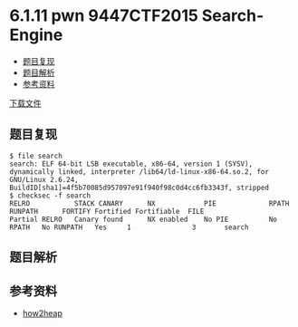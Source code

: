 # 6.1.11 pwn 9447CTF2015 Search-Engine

- [题目复现](#题目复现)
- [题目解析](#题目解析)
- [参考资料](#参考资料)


[下载文件](../src/writeup/6.1.11_9447ctf2015_search_engine)

## 题目复现
```
$ file search 
search: ELF 64-bit LSB executable, x86-64, version 1 (SYSV), dynamically linked, interpreter /lib64/ld-linux-x86-64.so.2, for GNU/Linux 2.6.24, BuildID[sha1]=4f5b70085d957097e91f940f98c0d4cc6fb3343f, stripped
$ checksec -f search
RELRO           STACK CANARY      NX            PIE             RPATH      RUNPATH      FORTIFY Fortified Fortifiable  FILE
Partial RELRO   Canary found      NX enabled    No PIE          No RPATH   No RUNPATH   Yes     1               3       search
```


## 题目解析

## 参考资料
- [how2heap](https://github.com/shellphish/how2heap)
